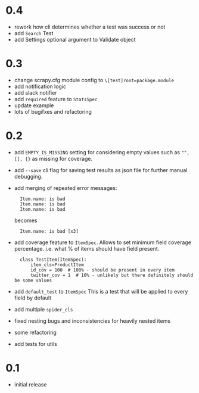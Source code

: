 # 0.4
- rework how cli determines whether a test was success or not
- add `Search` Test
- add Settings optional argument to Validate object 

# 0.3
- change scrapy.cfg module config to `\[test]root=package.module`
- add notification logic
- add slack notifier
- add `required` feature to `StatsSpec`
- update example
- lots of bugifxes and refactoring

# 0.2

- add `EMPTY_IS_MISSING` setting for considering empty values such as `"", [], {}` as missing for coverage.
- add `--save` cli flag for saving test results as json file for further manual debugging.  
- add merging of repeated error messages:

        Item.name: is bad
        Item.name: is bad
        Item.name: is bad
        
    becomes
        
        Item.name: is bad [x3]
        
- add coverage feature to `ItemSpec`.
    Allows to set minimum field coverage percentage. i.e. what % of items should have field present.
    
        class TestItem(ItemSpec):
            item_cls=ProductItem
            id_cov = 100  # 100% - should be present in every item
            twitter_cov = 1  # 10% - unlikely but there definitely should be some values
            
- add `default_test` to `ItemSpec` 
    This is a test that will be applied to every field by default
- add multiple `spider_cls`
- fixed nesting bugs and inconsistencies for heavily nested items
- some refactoring
- add tests for utils

# 0.1

- initial release